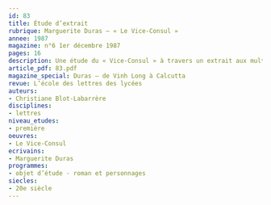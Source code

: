 ```yaml
---
id: 83
title: Étude d’extrait
rubrique: Marguerite Duras – « Le Vice-Consul »
annee: 1987
magazine: n°6 1er décembre 1987
pages: 16
description: Une étude du « Vice-Consul » à travers un extrait aux multiples échos…
article_pdf: 83.pdf
magazine_special: Duras – de Vinh Long à Calcutta
revue: L’école des lettres des lycées
auteurs:
- Christiane Blot-Labarrère
disciplines:
- lettres
niveau_etudes:
- première
oeuvres:
- Le Vice-Consul
ecrivains:
- Marguerite Duras
programmes:
- objet d’étude - roman et personnages
siecles:
- 20e siècle
---
```

